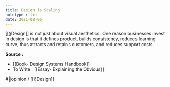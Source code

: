 ```yaml
---
title: Design is Scaling
notetype : lit
date: 2021-02-06
---
```


[[§Design]] is not *just* about visual aesthetics. One reason businesses invest in design is that it defines product, builds consistency, reduces learning curve, thus attracts and retains customers, and reduces support costs.

**Source :**
- [[Book- Design Systems Handbook]]
- To Write : [[Essay- Explaining the Obvious]] 

#🌱opinion / [[§Design]]